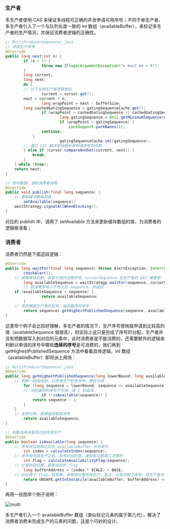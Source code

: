 ### 生产者

多生产者使用 CAS 来保证多线程可正确的并发申请可用序号；不同于单生产者，多生产者引入了一个与队列长度一致的 int 数组（availableBuffer），来标记多生产者的生产情况，并保证消费者逻辑的正确性。

```java
// MultiProducerSequencer.java
// 申请生产序号
@Override
public long next(int n) {
		if (n < 1) {
				throw new IllegalArgumentException("n must be > 0");
		}
		long current;
		long next;
		do {
      	// 以下与单生产者逻辑类似
				current = cursor.get();
        next = current + n;
				long wrapPoint = next - bufferSize;
        long cachedGatingSequence = gatingSequenceCache.get();
				if (wrapPoint > cachedGatingSequence || cachedGatingSequence > current) {
 						long gatingSequence = Util.getMinimumSequence(gatingSequences, current);
						if (wrapPoint > gatingSequence) {
   							LockSupport.parkNanos(1); 
                continue;
            }
						gatingSequenceCache.set(gatingSequence);
        // 通过 CAS 解决多线程并发申请序号的问题
        } else if (cursor.compareAndSet(current, next)) {
            break;
        }
    } while (true);
    return next;
}

// 发布数据，通知消费者消费
@Override
public void publish(final long sequence) {
  	// 更新缓冲数组的值
		setAvailable(sequence);
    waitStrategy.signalAllWhenBlocking();
}
```

对应的 publish 中，调用了 setAvailable 方法来更新缓存数组的值，为消费者的逻辑做准备；

### 消费者

消费者仍然是下面这段逻辑：

```java
@Override
public long waitFor(final long sequence) throws AlertException, InterruptedException, TimeoutException {
		checkAlert();
  	// 根据等待机制，获取可用的消费序号，cursorSequence 在生产者的 CAS 被更新
		long availableSequence = waitStrategy.waitFor(sequence, cursorSequence, dependentSequence, this);
		// 若消费序号小于传入的 sequence，则返回
  	if (availableSequence < sequence) {
				return availableSequence;
		}
  	// 否则根据生产者的实现，返回最高的序号
		return sequencer.getHighestPublishedSequence(sequence, availableSequence);
}
```

这里举个例子会比较好理解，多生产者的情况下，生产序号很快就申请到比较高的值（availableSequence 值很高），但实际上这只是完成了序号的分配，生产者并没有把数据写入到对应的元素中，此时消费者是不能消费的，还需要额外的逻辑来判断以申请的序号中哪些**连续的序号**是可消费的，我们再到 getHighestPublishedSequence 方法中看看具体逻辑，int 数组（availableBuffer）即将派上用场：

```java
// MultiProducerSequencer.java
@Override
public long getHighestPublishedSequence(long lowerBound, long availableSequence) {
  	// 判断一段连续的、已申请生产的序号中，哪些可用
		for (long sequence = lowerBound; sequence <= availableSequence; sequence++) {
      	// 当前遍历的序号不可用，减 1 后返回
				if (!isAvailable(sequence)) {
            return sequence - 1;
        }
    }
  	// 全部可用，直接返回最高序号
		return availableSequence;
}

// 判断该序号是否已经完成生产
@Override
public boolean isAvailable(long sequence) {
  	// 序号经过转换之后在 availableBuffer 中的索引
		int index = calculateIndex(sequence);
  	// 序号若完成生产之后，会有对应的值，类似标记是第几次循环
		int flag = calculateAvailabilityFlag(sequence);
  	// 计算内存位置，获取当前的 flag
		long bufferAddress = (index * SCALE) + BASE;
  	// 对比两个 flag，若相等，说明该位置完成生产，反之，只是分配了序号，但生产者未完成生产
		return UNSAFE.getIntVolatile(availableBuffer, bufferAddress) == flag;
}
```

再用一张图举个例子说明：

![multi](https://github.com/notayessir/blog/blob/main/images/disruptor/multi.png)

多生产者引入一个 availableBuffer 数组（类似标记元素的属于第几代），解决了消费者消费未完成生产的元素的问题，这是个巧妙的设计。

